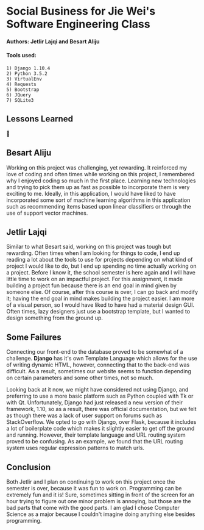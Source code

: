 # Social Business for Jie Wei's Software Engineering Class


#### Authors: Jetlir Lajqi and Besart Aliju


#### Tools used:
    1) Django 1.10.4
    2) Python 3.5.2
    3) VirtualEnv
    4) Requests
    5) Bootstrap
    6) JQuery
    7) SQLite3


## Lessons Learned


:tada:  



## Besart Aliju

 Working on this project was challenging, yet rewarding. It reinforced my love of coding and often times while working on this project, I remembered why I enjoyed coding so much in the first place. Learning new technologies and trying to pick them up as fast as possible to incorporate them is very exciting to me. Ideally, in this application, I would have liked to have incorporated some sort of machine learning algorithms in this application such as recommending items based upon linear classifiers or through the use of support vector machines.

## Jetlir Lajqi

 Similar to what Besart said, working on this project was tough but rewarding. Often times when I am looking for things to code, I end up reading a lot about the tools to use for projects depending on what kind of project I would like to do, but I end up spending no time actually working on a project. Before I know it, the school semester is here again and I will have little time to work on an impactful project. For this assignment, it made building a project fun because there is an end goal in mind given by someone else. Of course, after this course is over, I can go back and modify it; having the end goal in mind makes building the project easier. I am more of a visual person, so I would have liked to have had a material design GUI. Often times, lazy designers just use a bootstrap template, but I wanted to design something from the ground up.


## Some Failures

 Connecting our front-end to the database proved to be somewhat of a challenge. __Django__ has it's own Template Language which allows for the use of writing dynamic HTML, however, connecting that to the back-end was difficult. As a result, sometimes our website seems to function depending on certain parameters and some other times, not so much.

 Looking back at it now, we might have considered not using Django, and preferring to use a more basic platform such as Python coupled with Tk or with Qt. Unfortunately, Django had just released a new version of their framework, 1.10, so as a result, there was official documentation, but we felt as though there was a lack of user support on forums such as StackOverflow.
 We opted to go with Django, over Flask, because it includes a lot of boilerplate code which makes it slightly easier to get off the ground and running. However, their template language and URL routing system proved to be confusing. As an example, we found that the URL routing system uses regular expression patterns to match urls.

## Conclusion

Both Jetlir and I plan on continuing to work on this project once the semester is over, because it was fun to work on. Programming can be extremely fun and it is! Sure, sometimes sitting in front of the screen for an hour trying to figure out one minor problem is annoying, but those are the bad parts that come with the good parts. I am glad I chose Computer Science as a major because I couldn't imagine doing anything else besides programming.
